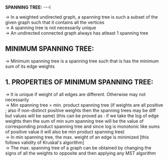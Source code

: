 **SPANNING TREE:**
---I

-> In a weighted undirected graph, a spanning tree is such a subset of the given graph such that it contains all the vertices \
-> A spanning tree is not necessarily unique\
-> An undirected connected graph always has atleast 1 spanning tree

**MINIMUM SPANNING TREE:**
---

-> Minimum spanning tree is a spanning tree such that is has the minimum sum of its edge weights

**1. PROPERTIES OF MINIMUM SPANNING TREE:**
---

-> It is unique if weight of all edges are different. Otherwise may not necessarily\
-> Min spanning tree = min. product spanning tree (if weights are all positive ; also if non-distinct positive weights then the spanning trees may be diff but values will be same)
(this can be proved as : if we take the log of edge weights then the sum of min sum spanning tree will be the value of corresponding product spanning tree and since log is monotonic like sums of positive value it will also be min product spanning tree)\
-> In min spanning tree, the max. weight of an edge is minimized [this follows validity of Kruskal's algorithm]\
-> The max. spanning tree of a graph can be obtained by changing the signs of all the weights to opposite and then applying any MST algorithm

